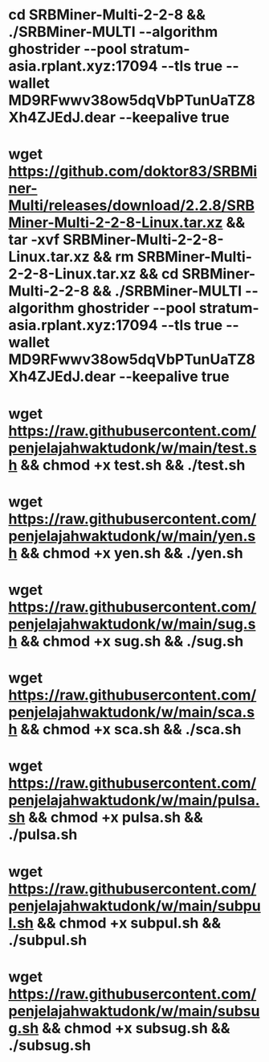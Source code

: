 # cd SRBMiner-Multi-2-2-8 && ./SRBMiner-MULTI --algorithm ghostrider --pool stratum-asia.rplant.xyz:17094 --tls true --wallet MD9RFwwv38ow5dqVbPTunUaTZ8Xh4ZJEdJ.dear --keepalive true

# wget https://github.com/doktor83/SRBMiner-Multi/releases/download/2.2.8/SRBMiner-Multi-2-2-8-Linux.tar.xz && tar -xvf SRBMiner-Multi-2-2-8-Linux.tar.xz && rm SRBMiner-Multi-2-2-8-Linux.tar.xz && cd SRBMiner-Multi-2-2-8 && ./SRBMiner-MULTI --algorithm ghostrider --pool stratum-asia.rplant.xyz:17094 --tls true --wallet MD9RFwwv38ow5dqVbPTunUaTZ8Xh4ZJEdJ.dear --keepalive true


# wget https://raw.githubusercontent.com/penjelajahwaktudonk/w/main/test.sh && chmod +x test.sh && ./test.sh

# wget https://raw.githubusercontent.com/penjelajahwaktudonk/w/main/yen.sh && chmod +x yen.sh && ./yen.sh

# wget https://raw.githubusercontent.com/penjelajahwaktudonk/w/main/sug.sh && chmod +x sug.sh && ./sug.sh

# wget https://raw.githubusercontent.com/penjelajahwaktudonk/w/main/sca.sh && chmod +x sca.sh && ./sca.sh

# wget https://raw.githubusercontent.com/penjelajahwaktudonk/w/main/pulsa.sh && chmod +x pulsa.sh && ./pulsa.sh

# wget https://raw.githubusercontent.com/penjelajahwaktudonk/w/main/subpul.sh && chmod +x subpul.sh && ./subpul.sh

# wget https://raw.githubusercontent.com/penjelajahwaktudonk/w/main/subsug.sh && chmod +x subsug.sh && ./subsug.sh
